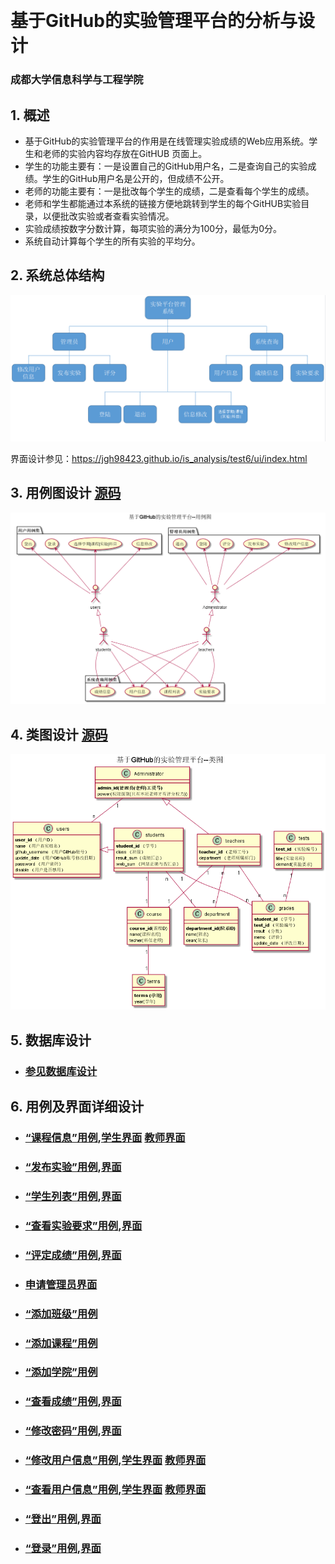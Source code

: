 ﻿﻿
# 基于GitHub的实验管理平台的分析与设计

### 成都大学信息科学与工程学院


## 1. 概述
- 基于GitHub的实验管理平台的作用是在线管理实验成绩的Web应用系统。学生和老师的实验内容均存放在GitHUB
页面上。
- 学生的功能主要有：一是设置自己的GitHub用户名，二是查询自己的实验成绩。学生的GitHub用户名是公开的，但成绩不公开。
- 老师的功能主要有：一是批改每个学生的成绩，二是查看每个学生的成绩。
- 老师和学生都能通过本系统的链接方便地跳转到学生的每个GitHUB实验目录，以便批改实验或者查看实验情况。
- 实验成绩按数字分数计算，每项实验的满分为100分，最低为0分。
- 系统自动计算每个学生的所有实验的平均分。
    
## 2. 系统总体结构
![](./img/系统结构图.png)

界面设计参见：https://jgh98423.github.io/is_analysis/test6/ui/index.html
    
## 3. 用例图设计 [源码](src/UseCase.puml)
![](./img/基于GitHub的实验管理平台--用例图.png)

## 4. 类图设计 [源码](src/class.puml)
![](./img/基于GitHub的实验管理平台--类图.png)

## 5. 数据库设计
- ### [参见数据库设计](./DatabaseDesign.md)

## 6. 用例及界面详细设计
- ### [“课程信息”用例](./uc/CourseList.md),[学生界面](https://jgh98423.github.io/is_analysis/test6/ui/课程信息学生端.html)  [教师界面](https://jgh98423.github.io/is_analysis/test6/ui/课程信息教师端.html)
- ### [“发布实验”用例](./uc/PublishExeprimentUc.md),[界面](https://jgh98423.github.io/is_analysis/test6/ui/管理员.html)
- ### [“学生列表”用例](./uc/StudentList.md),[界面](https://jgh98423.github.io/is_analysis/test6/ui/成绩信息教师端.html)
- ### [“查看实验要求”用例](./uc/PublishExeprimentUc.md),[界面](https://jgh98423.github.io/is_analysis/test6/ui/成绩信息教师端.html)
- ### [“评定成绩”用例](./uc/EvaluationScore.md),[界面](https://jgh98423.github.io/is_analysis/test6/ui/实验.html)
- ### [申请管理员界面](https://jgh98423.github.io/is_analysis/test6/ui/申请管理员权限.html)
- ### [“添加班级”用例](./uc/AddClassUc.md)
- ### [“添加课程”用例](./uc/AddCourseUc.md)
- ### [“添加学院”用例](./uc/AddDepartmentUc.md)
- ### [“查看成绩”用例](./uc/ViewScore.md),[界面](https://jgh98423.github.io/is_analysis/test6/ui/成绩信息学生端.html)
- ### [“修改密码”用例](./uc/Changepwd.md),[界面](https://jgh98423.github.io/is_analysis/test6/ui/修改密码.html)
- ### [“修改用户信息”用例](./uc/AlterUserinfo.md),[学生界面](https://jgh98423.github.io/is_analysis/test6/ui/学生信息.html)  [教师界面](https://jgh98423.github.io/is_analysis/test6/ui/教师信息.html)
- ### [“查看用户信息”用例](./uc/ViewUserinfo.md),[学生界面](https://jgh98423.github.io/is_analysis/test6/ui/学生信息.html)  [教师界面](https://jgh98423.github.io/is_analysis/test6/ui/教师信息.html)
- ### [“登出”用例](./uc/Logout.md),[界面](https://jgh98423.github.io/is_analysis/test6/ui/index.html)
- ### [“登录”用例](./uc/login.md),[界面](https://jgh98423.github.io/is_analysis/test6/ui/index.html)